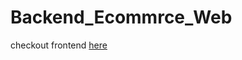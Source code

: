 # Backend_Ecommrce_Web
checkout frontend [here](https://github.com/duythuc0175/Frontend_Ecommrce_Web)
